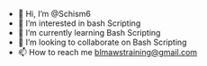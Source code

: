 - 👋 Hi, I’m @Schism6
- 👀 I’m interested in bash Scripting
- 🌱 I’m currently learning Bash Scripting
- 💞️ I’m looking to collaborate on Bash Scripting
- 📫 How to reach me blmawstraining@gmail.com

<!---
Schism6/Schism6 is a ✨ special ✨ repository because its `README.md` (this file) appears on your GitHub profile.
You can click the Preview link to take a look at your changes.
--->
